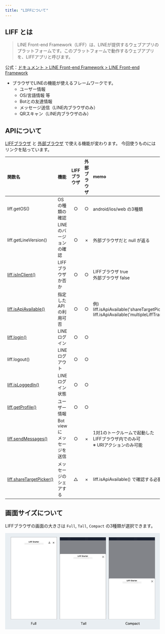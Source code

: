 ```yaml
---
title: "LIFFについて"
---
```


## LIFF とは

> LINE Front-end Framework（LIFF）は、LINEが提供するウェブアプリのプラットフォームです。このプラットフォームで動作するウェブアプリを、LIFFアプリと呼びます。

公式：[ドキュメント > LINE Front-end Framework > LINE Front-end Framework](https://developers.line.biz/ja/docs/liff/overview/)

- ブラウザでLINEの機能が使えるフレームワークです。
  - ユーザー情報
  - OS/言語情報 等
  - Botとの友達情報
  - メッセージ送信（LINE内ブラウザのみ）
  - QRスキャン（LINE内ブラウザのみ）

## APIについて

[LIFFブラウザ](https://developers.line.biz/ja/docs/liff/overview/#liff-browser) と [外部ブラウザ](https://developers.line.biz/ja/glossary/#external-browser) で使える機能が変わります。
今回使うものにはリンクを貼っています。

| 関数名 | 機能 | LIFF<br/>ブラウザ | 外部<br/>ブラウザ | memo |
| :--- | :---- | :---: | :---: | :--- |
| liff.getOS() | OSの種類の確認 | ○ | ○ | android/ios/web の3種類
| liff.getLineVersion() | LINEのバージョンの確認 | ○ | × | 外部ブラウザだと null が返る
| [liff.isInClient()](https://developers.line.biz/ja/reference/liff/#is-in-client) | LIFFブラウザか否か | ○ | ○ | LIFFブラウザ true <br/> 外部ブラウザ false
| [liff.isApiAvailable()](https://developers.line.biz/ja/reference/liff/#is-api-available) | 指定したAPIの利用可否 | ○ | ○ | 例)<br/>liff.isApiAvailable('shareTargetPicker') <br/>liff.isApiAvailable('multipleLiffTransition')
| [liff.login()](https://developers.line.biz/ja/reference/liff/#login) | LINEログイン | ○ | ○ |
| liff.logout() | LINEログアウト | ○ | ○ |
| [liff.isLoggedIn()](https://developers.line.biz/ja/reference/liff/#is-logged-in) | LINEログイン状態 | ○ | ○ |
| [liff.getProfile()](https://developers.line.biz/ja/reference/liff/#get-profile) | ユーザー情報 | ○ | ○ |
| [liff.sendMessages()](https://developers.line.biz/ja/reference/liff/#send-messages) | Bot viewに<br/>メッセージを送信 | ○ | × | 1対1のトークルームで起動した<br/>LIFFブラウザ内でのみ可<br/>※ URIアクションのみ可能
| [liff.shareTargetPicker()](https://developers.line.biz/ja/reference/liff/#share-target-picker) | メッセージのシェアする | △ | × | liff.isApiAvailable() で確認する必要あり

## 画面サイズについて

LIFFブラウザの画面の大きさは `Full`, `Tall`, `Compact` の3種類が選択できます。

![](/images/books/liff-vote-project/01-input/liff-browser-size.png)
